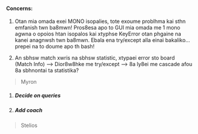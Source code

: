 #### **Concerns:**
1. Otan mia omada exei MONO isopalies, tote exoume problhma kai sthn emfanish twn ba8mwn!
Pros8esa apo to GUI mia omada me 1 mono agwna o opoios htan isopalos kai xtyphse KeyError
otan phgaine na kanei anagnwsh twn ba8mwn.
Ebala ena try/except alla einai bakaliko... prepei na to doume apo th bash!


2. An sbhsw match xwris na sbhsw statistic, xtypaei error sto board (Match Info) 
--> Dior8w8hke me try/except 
--> 8a ly8ei me cascade afou 8a sbhnontai ta statistika?


> Myron
1. ##### Decide on queries
2. ##### Add coach

> Stelios

